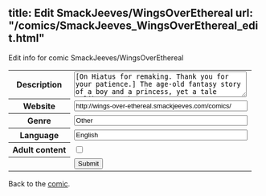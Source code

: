 title: Edit SmackJeeves/WingsOverEthereal
url: "/comics/SmackJeeves_WingsOverEthereal_edit.html"
---
Edit info for comic SmackJeeves/WingsOverEthereal

<form name="comic" action="http://gaepostmail.appspot.com/comic/" method="post">
<table class="comicinfo">
<tr>
<th>Description</th><td><textarea name="description" cols="40" rows="3">[On Hiatus for remaking. Thank you for your patience.] The age-old fantasy story of a boy and a princess, yet a tale unlike any other... ********************************************* Set in the fictonal world of Chrona, &quot;Wings Over Ethereal&quot; is a twisting tale of Love and Hate... Two Kingdoms, inches away from erupting in war... A Knight who's inner demon seeks to destroy what he holds dear... A sibling rivalry the likes of which the world has never seen... Yet they are all blind to the true darkness that awaits them all... The fate of these two Kingdoms rests in the forbidden Love between a Human... And an Angel... *********************************************</textarea></td>
</tr>
<tr>
<th>Website</th><td><input type="text" name="url" value="http://wings-over-ethereal.smackjeeves.com/comics/" size="40"/></td>
</tr>
<tr>
<th>Genre</th><td><input type="text" name="genre" value="Other" size="40"/></td>
</tr>
<tr>
<th>Language</th><td><input type="text" name="language" value="English" size="40"/></td>
</tr>
<tr>
<th>Adult content</th><td><input type="checkbox" name="adult" value="adult" /></td>
</tr>
<tr>
<th></th><td>
<input type="hidden" name="comic" value="SmackJeeves_WingsOverEthereal" />
<input type="submit" name="submit" value="Submit" />
</td>
</tr>
</table>
</form>

Back to the [comic](SmackJeeves_WingsOverEthereal.html).
